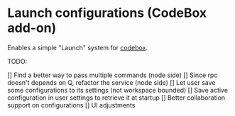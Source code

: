 Launch configurations (CodeBox add-on)
========================

Enables a simple "Launch" system for [codebox](https://github.com/FriendCode/codebox).

TODO:

[] Find a better way to pass multiple commands (node side)
[] Since rpc doesn't depends on Q, refactor the service (node side)
[] Let user save some configurations to its settings (not workspace bounded)
[] Save active configuration in user settings to retrieve it at startup
[] Better collaboration support on configurations
[] UI adjustments